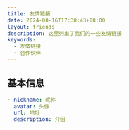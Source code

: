 ```yaml
---
title: 友情链接
date: 2024-08-16T17:38:43+08:00
layout: friends
description: 这里列出了我们的一些友情链接
keywords:
  - 友情链接
  - 合作伙伴
---
```


## 基本信息

```yaml
- nickname: 昵称
  avatar: 头像
  url: 地址
  description: 介绍
```
